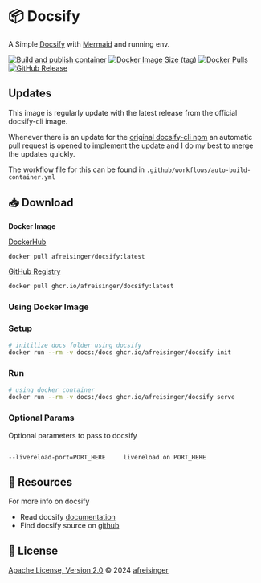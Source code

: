 # 📦 Docsify


A Simple [Docsify](https://github.com/docsifyjs/docsify) with [Mermaid](https://mermaid.js.org/) and running env.


[![Build and publish container](https://github.com/aleksanderbl29/docker-pihole-unbound/actions/workflows/auto-build-container.yml/badge.svg)](https://github.com/afreisinger/docsify/actions/workflows/auto-build-container.yml)
[![Docker Image Size (tag)](https://img.shields.io/docker/image-size/afreisinger/docsify/latest)](https://hub.docker.com/r/afreisinger/docsify)
[![Docker Pulls](https://img.shields.io/docker/pulls/afreisinger/docsify)](https://hub.docker.com/r/afreisinger/docsify)
[![GitHub Release](https://img.shields.io/github/v/release/afreisinger/docsify)](https://github.com/afreisinger/docsify/releases)


## Updates

This image is regularly update with the latest release from the official docsify-cli image.

Whenever there is an update for the [original docsify-cli npm](https://cli.docsifyjs.org/#/) an automatic pull request is opened to implement the update and I do my best to merge the updates quickly.

The workflow file for this can be found in `.github/workflows/auto-build-container.yml`


## 📥 Download

**Docker Image**

[DockerHub](https://hub.docker.com/r/afreisinger/docsify)

```bash
docker pull afreisinger/docsify:latest
```

[GitHub Registry](https://github.com/users/afreisinger/packages/container/package/docsify)

```bash
docker pull ghcr.io/afreisinger/docsify:latest
```

### Using Docker Image

### Setup

```bash
# initilize docs folder using docsify
docker run --rm -v docs:/docs ghcr.io/afreisinger/docsify init
```

### Run

``` bash
# using docker container
docker run --rm -v docs:/docs ghcr.io/afreisinger/docsify serve
```

### Optional Params

Optional parameters to pass to docsify

```bash

--livereload-port=PORT_HERE     livereload on PORT_HERE

```


## 📖 Resources

For more info on docsify

- Read docsify [documentation](https://docsify.js.org/#/?id=docsify)
- Find docsify source on [github](https://github.com/docsifyjs/docsify)


## 📄 License

[Apache License, Version 2.0](https://github.com/afreisinger/docsify/blob/main/LICENSE) © 2024 [afreisinger](https://github.com/afreisinger)
